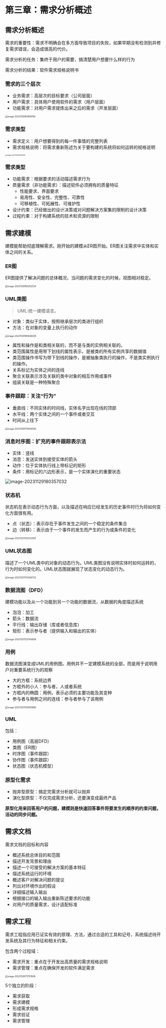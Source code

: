 # 第三章：需求分析概述

## 需求分析概述

需求的重要性：需求不明确会在多方面导致项目的失败，如果早期没有检测到并修复需求错误，会造成很高的代价。

需求分析的任务：集终于用户的需要，搞清楚用户想要什么样的行为

需求分析的结果：软件需求规格说明书

### 需求的三个层次

- 业务需求：高层次的目标要求（公司层面）
- 用户需求：具体用户使用软件的需求（用户层面）
- 功能需求：对用户需求提炼出来之后的需求（开发层面）

<img src="./assets/image-20231129163818782.png" alt="image-20231129163818782" style="zoom:50%;" />

### 需求类型

- 需求定义：用户想要得到的每一件事情的完整列表
- 需求规格说明：将需求重新陈述为关于要构建的系统将如何运转的规格说明

<img src="./assets/image-20231129164150979.png" alt="image-20231129164150979" style="zoom:33%;" />

### 需求类型

- 功能需求：根据要求的活动描述需求行为
- 质量需求（非功能需求）：描述软件必须拥有的质量特征
    - 性能要求、界面要求
    - 易用性、安全性、完整性、可靠性
    - 可移植性、可拓展性、可维护性
- 设计约束：已经做出的设计决策或对问题解决方案集的限制的设计决策
- 过程约束：对于构建系统的技术和资源的限制

## 需求建模

建模能帮助彻底理解需求。刚开始的建模从ER图开始。ER图关注需求中实体和实体之间的关系。

### ER图

ER图提供了解决问题的总体概况，当问题的需求变化的时候，视图相对稳定。

<img src="./assets/image-20231129165252534.png" alt="image-20231129165252534" style="zoom:50%;" />

### UML类图

> UML:统一建模语言。

- 对象：类似于实体，按照继承层次的类进行组织
- 方法：在对象的变量上执行的动作

<img src="./assets/image-20231129165948200.png" alt="image-20231129165948200" style="zoom:50%;" />

- 属性和操作是和类相关联的，而不是与类的实例相关联的。
- 类范围属性是用带下划线的属性表示，是被类的所有实例共享的数据值
- 类范围操作书写为带下划线的操作，是被抽象类执行的操作，不是类实例执行的操作。
- 关系标记为实体之间的连线
- 聚合关联表示涉及关联的类中对象的相互作用或事件
- 组装关联是一种特殊聚合

### 事件跟踪：关注“行为”

- 垂直线：不同实体的时间线，实体名字出现在线的顶部
- 水平线：两个实体之间的一个事件或者交互
- 时间从上往下

<img src="./assets/image-20231129175444540.png" alt="image-20231129175444540" style="zoom:50%;" />

### 消息时序图：扩充的事件跟踪表示法

- 实体：竖线
- 消息：发送实体到接受实体的箭头
- 动作：位于实体执行线上带标记的矩形
- 条件：用标记的六边形表示，是一个实体演化的重要状态

![image-20231129180357032](./assets/image-20231129180357032.png)

### 状态机

状态机在表示动态行为方面，以及描述在响应已经发生的历史事件时行为将如何变化方面很有用。

- 点（状态）：表示存在于事件发生之间的一个稳定的条件集合
- 边（转移）：表示由于一个事件的发生而产生的行为或条件的变化

<img src="./assets/image-20231201125232452.png" alt="image-20231201125232452" style="zoom:50%;" />

### UML状态图

描述了一个UML类中的对象的动态行为。UML类图没有说明实体时如何运转的，行为时如何变化的。UML状态图就展现了状态变化的动态行为。

<img src="./assets/image-20231201125426722.png" alt="image-20231201125426722" style="zoom:50%;" />

### 数据流图（DFD）

建模功能以及从一个功能到另一个功能的数据流，从数据的角度描述系统

- 泡泡：加工
- 箭头：数据流
- 平行线：输出存储（库或者信息库）
- 矩形：表示参与者（提供输入和输出的实体）

<img src="./assets/image-20231201125744808.png" alt="image-20231201125744808" style="zoom:50%;" />

### 用例

数据流图演变成UML的用例图。用例并不一定建模系统的全部，而是用于说明用户对重要系统行为的观察

- 大的方框：系统边界
- 方框外的小人：参与者，人或者系统
- 方框内的椭圆：用例，表示必须的主要功能及其变种
- 参与者与用例之间的连线：参与者参与了该用例

<img src="./assets/image-20231201130050865.png" alt="image-20231201130050865" style="zoom:50%;" />

### UML

包括：

- 用例图（高层DFD）
- 类图（ER图）
- 时序图（事件跟踪）
- 协作图（事件跟踪）
- 状态图（状态机模型）

### 原型化需求

- 抛弃型原型：搞定完需求分析就可以抛弃
- 演化型原型：不仅完成需求分析，还要演变成最终产品

**原型化用来回答用户的问题，建模则是快速回答事件将要发生的顺序的约束问题，活动的同步问题。**

## 需求文档

需求文档的目标和内容

- 概述系统总体目的和范围
- 描述开发背景和理由
- 描述一个可接受的解决方案的基本特征
- 描述系统运行的环境
- 概述客户对解决问题的提议
- 列出对环境作出的假设
- 详细描述输入输出
- 根据接口的输入输出重新陈述要求的功能
- 对用户的质量需求，设计适配标准

## 需求工程

需求工程指应用已证实有效的原理、方法，通过合适的工具和记号，系统描述待开发系统及其行为特征和相关约束。

包含两个过程域：

- 需求开发：重点在于开发出高质量的需求规格说明
- 需求管理：重点在确保开发的软件满足需求

<img src="./assets/image-20231129171757609.png" alt="image-20231129171757609" style="zoom:50%;" />

5个独立的阶段：

- 需求获取
- 需求建模
- 形成需求规格
- 需求验证
- 需求管理